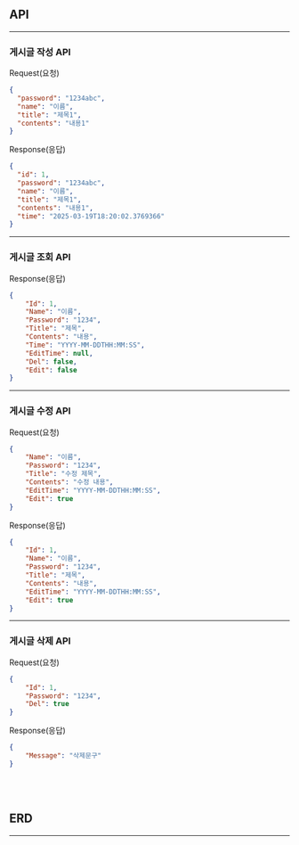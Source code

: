 
## **API**

---
### 게시글 작성 API
Request(요청)
```json
{
  "password": "1234abc",
  "name": "이름",
  "title": "제목1",
  "contents": "내용1"
}
```

Response(응답)
```json
{
  "id": 1,
  "password": "1234abc",
  "name": "이름",
  "title": "제목1",
  "contents": "내용1",
  "time": "2025-03-19T18:20:02.3769366"
}
```
---

### 게시글 조회 API

Response(응답)
```json
{
    "Id": 1,
    "Name": "이름",
    "Password": "1234",
    "Title": "제목",
    "Contents": "내용",
    "Time": "YYYY-MM-DDTHH:MM:SS",
    "EditTime": null,
    "Del": false,
    "Edit": false
}
```
---

### 게시글 수정 API

Request(요청)
```json
{
    "Name": "이름",
    "Password": "1234",
    "Title": "수정 제목",
    "Contents": "수정 내용",
    "EditTime": "YYYY-MM-DDTHH:MM:SS",
    "Edit": true
}
```

Response(응답)
```json
{
    "Id": 1,
    "Name": "이름",
    "Password": "1234",
    "Title": "제목",
    "Contents": "내용",
    "EditTime": "YYYY-MM-DDTHH:MM:SS",
    "Edit": true
}
```

---

### 게시글 삭제 API

Request(요청)
```json
{
    "Id": 1,
    "Password": "1234",
    "Del": true
}
```
Response(응답)
```json
{
    "Message": "삭제문구"
}
```

<br>
<br>

## **ERD**

---
